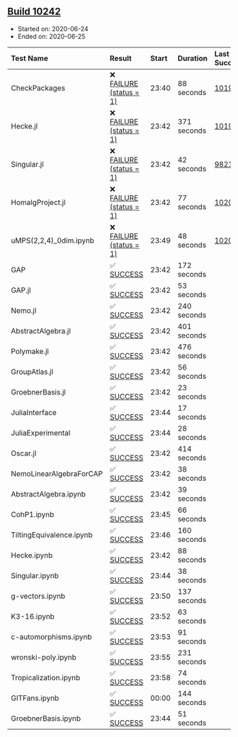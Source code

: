 ## [Build 10242](https://oscarci.mathematik.uni-kl.de/job/oscar/10242/)

* Started on: 2020-06-24
* Ended on: 2020-06-25

| Test Name    | Result | Start | Duration | Last Success | First Failure |
|:-------------|:-------|:------|:---------|:-------------|:--------------|
| CheckPackages | ❌ [FAILURE (status = 1)](https://oscarci.mathematik.uni-kl.de/job/oscar/10242/artifact/logs/build-10242/CheckPackages.log) | 23:40 | 88 seconds | [10197](https://oscarci.mathematik.uni-kl.de/job/oscar/10197/) | [10198](https://oscarci.mathematik.uni-kl.de/job/oscar/10198/) |
| Hecke.jl | ❌ [FAILURE (status = 1)](https://oscarci.mathematik.uni-kl.de/job/oscar/10242/artifact/logs/build-10242/Hecke.jl.log) | 23:42 | 371 seconds | [10197](https://oscarci.mathematik.uni-kl.de/job/oscar/10197/) | [10198](https://oscarci.mathematik.uni-kl.de/job/oscar/10198/) |
| Singular.jl | ❌ [FAILURE (status = 1)](https://oscarci.mathematik.uni-kl.de/job/oscar/10242/artifact/logs/build-10242/Singular.jl.log) | 23:42 | 42 seconds | [9821](https://oscarci.mathematik.uni-kl.de/job/oscar/9821/) | [9822](https://oscarci.mathematik.uni-kl.de/job/oscar/9822/) |
| HomalgProject.jl | ❌ [FAILURE (status = 1)](https://oscarci.mathematik.uni-kl.de/job/oscar/10242/artifact/logs/build-10242/HomalgProject.jl.log) | 23:42 | 77 seconds | [10209](https://oscarci.mathematik.uni-kl.de/job/oscar/10209/) | [10210](https://oscarci.mathematik.uni-kl.de/job/oscar/10210/) |
| uMPS(2,2,4)_0dim.ipynb | ❌ [FAILURE (status = 1)](https://oscarci.mathematik.uni-kl.de/job/oscar/10242/artifact/logs/build-10242/uMPS-2-2-4-_0dim.ipynb.log) | 23:49 | 48 seconds | [10209](https://oscarci.mathematik.uni-kl.de/job/oscar/10209/) | [10210](https://oscarci.mathematik.uni-kl.de/job/oscar/10210/) |
| GAP | ✅ [SUCCESS](https://oscarci.mathematik.uni-kl.de/job/oscar/10242/artifact/logs/build-10242/GAP.log) | 23:42 | 172 seconds |  |  |
| GAP.jl | ✅ [SUCCESS](https://oscarci.mathematik.uni-kl.de/job/oscar/10242/artifact/logs/build-10242/GAP.jl.log) | 23:42 | 53 seconds |  |  |
| Nemo.jl | ✅ [SUCCESS](https://oscarci.mathematik.uni-kl.de/job/oscar/10242/artifact/logs/build-10242/Nemo.jl.log) | 23:42 | 240 seconds |  |  |
| AbstractAlgebra.jl | ✅ [SUCCESS](https://oscarci.mathematik.uni-kl.de/job/oscar/10242/artifact/logs/build-10242/AbstractAlgebra.jl.log) | 23:42 | 401 seconds |  |  |
| Polymake.jl | ✅ [SUCCESS](https://oscarci.mathematik.uni-kl.de/job/oscar/10242/artifact/logs/build-10242/Polymake.jl.log) | 23:42 | 476 seconds |  |  |
| GroupAtlas.jl | ✅ [SUCCESS](https://oscarci.mathematik.uni-kl.de/job/oscar/10242/artifact/logs/build-10242/GroupAtlas.jl.log) | 23:42 | 56 seconds |  |  |
| GroebnerBasis.jl | ✅ [SUCCESS](https://oscarci.mathematik.uni-kl.de/job/oscar/10242/artifact/logs/build-10242/GroebnerBasis.jl.log) | 23:42 | 23 seconds |  |  |
| JuliaInterface | ✅ [SUCCESS](https://oscarci.mathematik.uni-kl.de/job/oscar/10242/artifact/logs/build-10242/JuliaInterface.log) | 23:44 | 17 seconds |  |  |
| JuliaExperimental | ✅ [SUCCESS](https://oscarci.mathematik.uni-kl.de/job/oscar/10242/artifact/logs/build-10242/JuliaExperimental.log) | 23:44 | 28 seconds |  |  |
| Oscar.jl | ✅ [SUCCESS](https://oscarci.mathematik.uni-kl.de/job/oscar/10242/artifact/logs/build-10242/Oscar.jl.log) | 23:42 | 414 seconds |  |  |
| NemoLinearAlgebraForCAP | ✅ [SUCCESS](https://oscarci.mathematik.uni-kl.de/job/oscar/10242/artifact/logs/build-10242/NemoLinearAlgebraForCAP.log) | 23:42 | 38 seconds |  |  |
| AbstractAlgebra.ipynb | ✅ [SUCCESS](https://oscarci.mathematik.uni-kl.de/job/oscar/10242/artifact/logs/build-10242/AbstractAlgebra.ipynb.log) | 23:42 | 39 seconds |  |  |
| CohP1.ipynb | ✅ [SUCCESS](https://oscarci.mathematik.uni-kl.de/job/oscar/10242/artifact/logs/build-10242/CohP1.ipynb.log) | 23:45 | 66 seconds |  |  |
| TiltingEquivalence.ipynb | ✅ [SUCCESS](https://oscarci.mathematik.uni-kl.de/job/oscar/10242/artifact/logs/build-10242/TiltingEquivalence.ipynb.log) | 23:46 | 160 seconds |  |  |
| Hecke.ipynb | ✅ [SUCCESS](https://oscarci.mathematik.uni-kl.de/job/oscar/10242/artifact/logs/build-10242/Hecke.ipynb.log) | 23:42 | 88 seconds |  |  |
| Singular.ipynb | ✅ [SUCCESS](https://oscarci.mathematik.uni-kl.de/job/oscar/10242/artifact/logs/build-10242/Singular.ipynb.log) | 23:44 | 38 seconds |  |  |
| g-vectors.ipynb | ✅ [SUCCESS](https://oscarci.mathematik.uni-kl.de/job/oscar/10242/artifact/logs/build-10242/g-vectors.ipynb.log) | 23:50 | 137 seconds |  |  |
| K3-16.ipynb | ✅ [SUCCESS](https://oscarci.mathematik.uni-kl.de/job/oscar/10242/artifact/logs/build-10242/K3-16.ipynb.log) | 23:52 | 63 seconds |  |  |
| c-automorphisms.ipynb | ✅ [SUCCESS](https://oscarci.mathematik.uni-kl.de/job/oscar/10242/artifact/logs/build-10242/c-automorphisms.ipynb.log) | 23:53 | 91 seconds |  |  |
| wronski-poly.ipynb | ✅ [SUCCESS](https://oscarci.mathematik.uni-kl.de/job/oscar/10242/artifact/logs/build-10242/wronski-poly.ipynb.log) | 23:55 | 231 seconds |  |  |
| Tropicalization.ipynb | ✅ [SUCCESS](https://oscarci.mathematik.uni-kl.de/job/oscar/10242/artifact/logs/build-10242/Tropicalization.ipynb.log) | 23:58 | 74 seconds |  |  |
| GITFans.ipynb | ✅ [SUCCESS](https://oscarci.mathematik.uni-kl.de/job/oscar/10242/artifact/logs/build-10242/GITFans.ipynb.log) | 00:00 | 144 seconds |  |  |
| GroebnerBasis.ipynb | ✅ [SUCCESS](https://oscarci.mathematik.uni-kl.de/job/oscar/10242/artifact/logs/build-10242/GroebnerBasis.ipynb.log) | 23:44 | 51 seconds |  |  |
